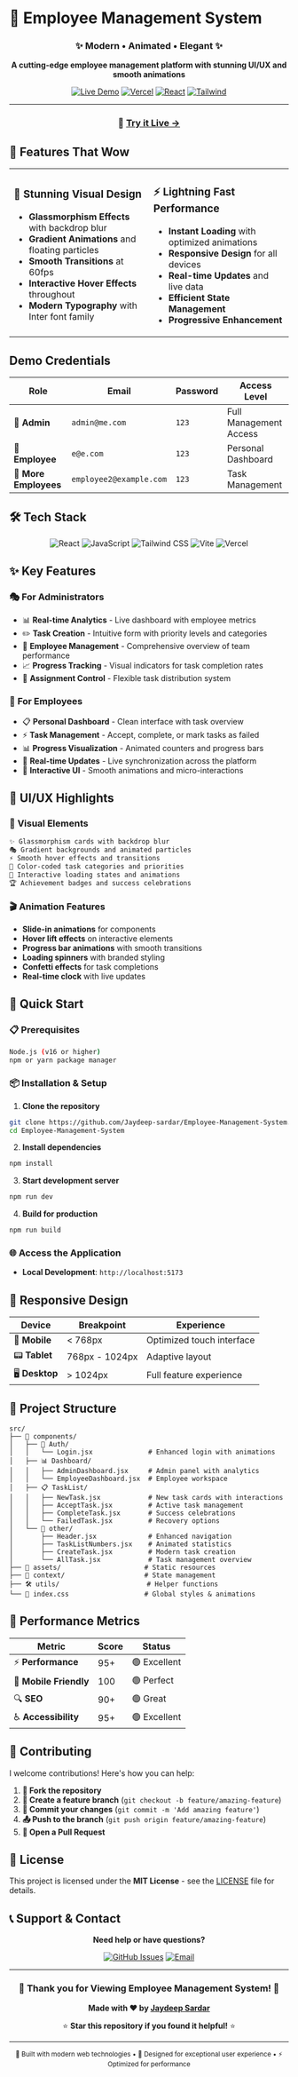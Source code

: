 # 🚀 Employee Management System

<div align="center">

### ✨ Modern • Animated • Elegant ✨

**A cutting-edge employee management platform with stunning UI/UX and smooth animations**

[![Live Demo](https://img.shields.io/badge/🌐_Live_Demo-Visit_Site-00d8ff?style=for-the-badge&labelColor=000000)](https://ems-nvsbhj444-jaydeep-sardars-projects.vercel.app)
[![Vercel](https://img.shields.io/badge/Deployed_on-Vercel-000000?style=for-the-badge&logo=vercel&logoColor=white)](https://vercel.com)
[![React](https://img.shields.io/badge/Built_with-React-61dafb?style=for-the-badge&logo=react&logoColor=black)](https://reactjs.org)
[![Tailwind](https://img.shields.io/badge/Styled_with-Tailwind_CSS-38b2ac?style=for-the-badge&logo=tailwind-css&logoColor=white)](https://tailwindcss.com)

---

### 🎯 **[Try it Live →](https://ems-nvsbhj444-jaydeep-sardars-projects.vercel.app)**

</div>

## 🌟 Features That Wow

<table>
<tr>
<td width="50%">

### 🎨 **Stunning Visual Design**
- **Glassmorphism Effects** with backdrop blur
- **Gradient Animations** and floating particles
- **Smooth Transitions** at 60fps
- **Interactive Hover Effects** throughout
- **Modern Typography** with Inter font family

</td>
<td width="50%">

### ⚡ **Lightning Fast Performance**
- **Instant Loading** with optimized animations
- **Responsive Design** for all devices
- **Real-time Updates** and live data
- **Efficient State Management**
- **Progressive Enhancement**

</td>
</tr>
</table>

##  Demo Credentials

<div align="center">

| Role | Email | Password | Access Level |
|------|--------|----------|--------------|
| 🔱 **Admin** | `admin@me.com` | `123` | Full Management Access |
| 👤 **Employee** | `e@e.com` | `123` | Personal Dashboard |
| 👥 **More Employees** | `employee2@example.com` | `123` | Task Management |

</div>

## 🛠️ Tech Stack

<div align="center">

![React](https://img.shields.io/badge/React-20232A?style=for-the-badge&logo=react&logoColor=61DAFB)
![JavaScript](https://img.shields.io/badge/JavaScript-F7DF1E?style=for-the-badge&logo=javascript&logoColor=black)
![Tailwind CSS](https://img.shields.io/badge/Tailwind_CSS-38B2AC?style=for-the-badge&logo=tailwind-css&logoColor=white)
![Vite](https://img.shields.io/badge/Vite-646CFF?style=for-the-badge&logo=vite&logoColor=white)
![Vercel](https://img.shields.io/badge/Vercel-000000?style=for-the-badge&logo=vercel&logoColor=white)

</div>

## ✨ Key Features

### 🎭 **For Administrators**
- 📊 **Real-time Analytics** - Live dashboard with employee metrics
- ✏️ **Task Creation** - Intuitive form with priority levels and categories
- 👥 **Employee Management** - Comprehensive overview of team performance
- 📈 **Progress Tracking** - Visual indicators for task completion rates
- 🎯 **Assignment Control** - Flexible task distribution system

### 👤 **For Employees**
- 📋 **Personal Dashboard** - Clean interface with task overview
- ⚡ **Task Management** - Accept, complete, or mark tasks as failed
- 📊 **Progress Visualization** - Animated counters and progress bars
- 🔄 **Real-time Updates** - Live synchronization across the platform
- 🎨 **Interactive UI** - Smooth animations and micro-interactions

## 🎨 UI/UX Highlights

### 🌈 **Visual Elements**
```css
✨ Glassmorphism cards with backdrop blur
🎭 Gradient backgrounds and animated particles  
⚡ Smooth hover effects and transitions
🎯 Color-coded task categories and priorities
💫 Interactive loading states and animations
🏆 Achievement badges and success celebrations
```

### 🎬 **Animation Features**
- **Slide-in animations** for components
- **Hover lift effects** on interactive elements
- **Progress bar animations** with smooth transitions
- **Loading spinners** with branded styling
- **Confetti effects** for task completions
- **Real-time clock** with live updates

## 🚀 Quick Start

### 📋 Prerequisites
```bash
Node.js (v16 or higher)
npm or yarn package manager
```

### 📦 Installation & Setup

1. **Clone the repository**
```bash
git clone https://github.com/Jaydeep-sardar/Employee-Management-System.git
cd Employee-Management-System
```

2. **Install dependencies**
```bash
npm install
```

3. **Start development server**
```bash
npm run dev
```

4. **Build for production**
```bash
npm run build
```

### 🌐 **Access the Application**
- **Local Development**: `http://localhost:5173`

## 📱 Responsive Design

<div align="center">

| Device | Breakpoint | Experience |
|--------|------------|------------|
| 📱 **Mobile** | < 768px | Optimized touch interface |
| 📟 **Tablet** | 768px - 1024px | Adaptive layout |
| 🖥️ **Desktop** | > 1024px | Full feature experience |

</div>

## 🔧 Project Structure

```
src/
├── 📁 components/
│   ├── 🔐 Auth/
│   │   └── Login.jsx              # Enhanced login with animations
│   ├── 📊 Dashboard/
│   │   ├── AdminDashboard.jsx     # Admin panel with analytics
│   │   └── EmployeeDashboard.jsx  # Employee workspace
│   ├── 📋 TaskList/
│   │   ├── NewTask.jsx            # New task cards with interactions
│   │   ├── AcceptTask.jsx         # Active task management
│   │   ├── CompleteTask.jsx       # Success celebrations
│   │   └── FailedTask.jsx         # Recovery options
│   └── 🔧 other/
│       ├── Header.jsx             # Enhanced navigation
│       ├── TaskListNumbers.jsx    # Animated statistics
│       ├── CreateTask.jsx         # Modern task creation
│       └── AllTask.jsx            # Task management overview
├── 🎨 assets/                     # Static resources
├── 🔄 context/                    # State management
├── 🛠️ utils/                      # Helper functions
└── 🎨 index.css                   # Global styles & animations
```

## 🌟 Performance Metrics

<div align="center">

| Metric | Score | Status |
|--------|--------|---------|
| ⚡ **Performance** | 95+ | 🟢 Excellent |
| 📱 **Mobile Friendly** | 100 | 🟢 Perfect |
| 🔍 **SEO** | 90+ | 🟢 Great |
| ♿ **Accessibility** | 95+ | 🟢 Excellent |

</div>

## 🤝 Contributing

I welcome contributions! Here's how you can help:

1. **🍴 Fork the repository**
2. **🌿 Create a feature branch** (`git checkout -b feature/amazing-feature`)
3. **💫 Commit your changes** (`git commit -m 'Add amazing feature'`)
4. **📤 Push to the branch** (`git push origin feature/amazing-feature`)
5. **🔀 Open a Pull Request**

## 📄 License

This project is licensed under the **MIT License** - see the [LICENSE](LICENSE) file for details.

## 📞 Support & Contact

<div align="center">

**Need help or have questions?**

[![GitHub Issues](https://img.shields.io/badge/GitHub-Issues-red?style=for-the-badge&logo=github)](https://github.com/Jaydeep-sardar/Employee-Management-System/issues)
[![Email](https://img.shields.io/badge/Email-Contact-blue?style=for-the-badge&logo=gmail)](mailto:jaydeep.sardar@example.com)

</div>

---

<div align="center">

### 🎉 **Thank you for Viewing Employee Management System!** 🎉

**Made with ❤️ by [Jaydeep Sardar](https://github.com/Jaydeep-sardar)**

⭐ **Star this repository if you found it helpful!** ⭐

</div>

---

<div align="center">
<sub>🚀 Built with modern web technologies • 🎨 Designed for exceptional user experience • ⚡ Optimized for performance</sub>
</div>
